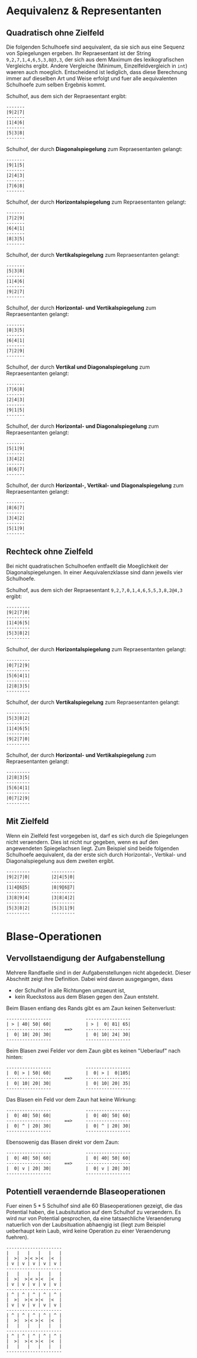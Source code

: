 # Aequivalenz & Representanten

## Quadratisch ohne Zielfeld

Die folgenden Schulhoefe sind aequivalent, da sie sich aus eine Sequenz von Spiegelungen ergeben. Ihr Repraesentant ist der String `9,2,7,1,4,6,5,3,8@3,3`, der sich aus dem Maximum des lexikografischen Vergleichs ergibt. Andere Vergleiche (Minimum, Einzelfeldvergleich in `int`) waeren auch moeglich. Entscheidend ist lediglich, dass diese Berechnung immer auf dieselben Art und Weise erfolgt und fuer alle aequivalenten Schulhoefe zum selben Ergebnis kommt.

Schulhof, aus dem sich der Repraesentant ergibt:
```
-------
|9|2|7|
-------
|1|4|6|
-------
|5|3|8|
-------
```

Schulhof, der durch **Diagonalspiegelung** zum Repraesentanten gelangt:
```
-------
|9|1|5|
-------
|2|4|3|
-------
|7|6|8|
-------
```

Schulhof, der durch **Horizontalspiegelung** zum Repraesentanten gelangt:
```
-------
|7|2|9|
-------
|6|4|1|
-------
|8|3|5|
-------
```

Schulhof, der durch **Vertikalspiegelung** zum Repraesentanten gelangt:
```
-------
|5|3|8|
-------
|1|4|6|
-------
|9|2|7|
-------
```

Schulhof, der durch **Horizontal- und Vertikalspiegelung** zum Repraesentanten gelangt:
```
-------
|8|3|5|
-------
|6|4|1|
-------
|7|2|9|
-------
```

Schulhof, der durch **Vertikal und Diagonalspiegelung** zum Repraesentanten gelangt:
```
-------
|7|6|8|
-------
|2|4|3|
-------
|9|1|5|
-------
```

Schulhof, der durch **Horizontal- und Diagonalspiegelung** zum Repraesentanten gelangt:
```
-------
|5|1|9|
-------
|3|4|2|
-------
|8|6|7|
-------
```

Schulhof, der durch **Horizontal-, Vertikal- und Diagonalspiegelung** zum Repraesentanten gelangt:
```
-------
|8|6|7|
-------
|3|4|2|
-------
|5|1|9|
-------
```

## Rechteck ohne Zielfeld

Bei nicht quadratischen Schulhoefen entfaellt die Moeglichkeit der Diagonalspiegelungen. In einer Aequivalenzklasse sind dann jeweils vier Schulhoefe.

Schulhof, aus dem sich der Repraesentant `9,2,7,0,1,4,6,5,5,3,8,2@4,3` ergibt:
```
---------
|9|2|7|0|
---------
|1|4|6|5|
---------
|5|3|8|2|
---------
```

Schulhof, der durch **Horizontalspiegelung** zum Repraesentanten gelangt:
```
---------
|0|7|2|9|
---------
|5|6|4|1|
---------
|2|8|3|5|
---------
```

Schulhof, der durch **Vertikalspiegelung** zum Repraesentanten gelangt:
```
---------
|5|3|8|2|
---------
|1|4|6|5|
---------
|9|2|7|0|
---------
```

Schulhof, der durch **Horizontal- und Vertikalspiegelung** zum Repraesentanten gelangt:
```
---------
|2|8|3|5|
---------
|5|6|4|1|
---------
|0|7|2|9|
---------
```

## Mit Zielfeld

Wenn ein Zielfeld fest vorgegeben ist, darf es sich durch die Spiegelungen nicht veraendern. Dies ist nicht nur gegeben, wenn es auf den angewendeten Spiegelachsen liegt. Zum Beispiel sind beide folgenden Schulhoefe aequivalent, da der erste sich durch Horizontal-, Vertikal- und Diagonalspiegelung aus dem zweiten ergibt.

```
---------        ---------
|9|2|7|0|        |2|4|5|0|
---------        ---------
|1|4‖6‖5|        |8|9‖6‖7|
---------        ---------
|3|8|9|4|        |3|8|4|2|
---------        ---------
|5|3|8|2|        |5|3|1|9|
---------        ---------
```

# Blase-Operationen

## Vervollstaendigung der Aufgabenstellung

Mehrere Randfaelle sind in der Aufgabenstellungen nicht abgedeckt. Dieser Abschnitt zeigt ihre Definition. Dabei wird davon ausgegangen, dass
* der Schulhof in alle Richtungen umzaeunt ist,
* kein Rueckstoss aus dem Blasen gegen den Zaun entsteht.

Beim Blasen entlang des Rands gibt es am Zaun keinen Seitenverlust:
```
-----------------             -----------------
| > | 40| 50| 60|             | > |  0| 81| 65|
-----------------     ==>     -----------------
|  0| 10| 20| 30|             |  0| 10| 24| 30|
-----------------             -----------------
```

Beim Blasen zwei Felder vor dem Zaun gibt es keinen "Ueberlauf" nach hinten:
```
-----------------             -----------------
|  0| > | 50| 60|             |  0| > |  0|105|
-----------------     ==>     -----------------
|  0| 10| 20| 30|             |  0| 10| 20| 35|
-----------------             -----------------
```

Das Blasen ein Feld vor dem Zaun hat keine Wirkung:
```
-----------------             -----------------
|  0| 40| 50| 60|             |  0| 40| 50| 60|
-----------------     ==>     -----------------
|  0| ^ | 20| 30|             |  0| ^ | 20| 30|
-----------------             -----------------
```

Ebensowenig das Blasen direkt vor dem Zaun:
```
-----------------             -----------------
|  0| 40| 50| 60|             |  0| 40| 50| 60|
-----------------     ==>     -----------------
|  0| v | 20| 30|             |  0| v | 20| 30|
-----------------             -----------------
```

## Potentiell veraendernde Blaseoperationen

Fuer einen $5*5$ Schulhof sind alle $60$ Blaseoperationen gezeigt, die das Potential haben, die Laubsitutation auf dem Schulhof zu veraendern. Es wird nur von Potential gesprochen, da eine tatsaechliche Veraenderung natuerlich von der Laubsituation abhaengig ist (liegt zum Beispiel ueberhaupt kein Laub, wird keine Operation zu einer Veraenderung fuehren).

```
---------------------
|   |   |   |   |   |
|  >|  >|< >|<  |<  |
| v | v | v | v | v |
---------------------
|   |   |   |   |   |
|  >|  >|< >|<  |<  |
| v | v | v | v | v |
---------------------
| ^ | ^ | ^ | ^ | ^ |
|  >|  >|< >|<  |<  |
| v | v | v | v | v |
---------------------
| ^ | ^ | ^ | ^ | ^ |
|  >|  >|< >|<  |<  |
|   |   |   |   |   |
---------------------
| ^ | ^ | ^ | ^ | ^ |
|  >|  >|< >|<  |<  |
|   |   |   |   |   |
---------------------
```